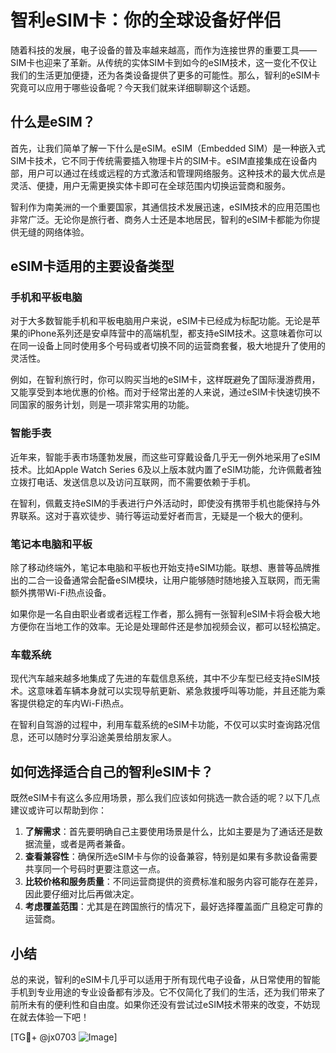 # 智利eSIM卡：你的全球设备好伴侣

随着科技的发展，电子设备的普及率越来越高，而作为连接世界的重要工具——SIM卡也迎来了革新。从传统的实体SIM卡到如今的eSIM技术，这一变化不仅让我们的生活更加便捷，还为各类设备提供了更多的可能性。那么，智利的eSIM卡究竟可以应用于哪些设备呢？今天我们就来详细聊聊这个话题。

## 什么是eSIM？

首先，让我们简单了解一下什么是eSIM。eSIM（Embedded SIM）是一种嵌入式SIM卡技术，它不同于传统需要插入物理卡片的SIM卡。eSIM直接集成在设备内部，用户可以通过在线或远程的方式激活和管理网络服务。这种技术的最大优点是灵活、便捷，用户无需更换实体卡即可在全球范围内切换运营商和服务。

智利作为南美洲的一个重要国家，其通信技术发展迅速，eSIM技术的应用范围也非常广泛。无论你是旅行者、商务人士还是本地居民，智利的eSIM卡都能为你提供无缝的网络体验。

## eSIM卡适用的主要设备类型

### 手机和平板电脑

对于大多数智能手机和平板电脑用户来说，eSIM卡已经成为标配功能。无论是苹果的iPhone系列还是安卓阵营中的高端机型，都支持eSIM技术。这意味着你可以在同一设备上同时使用多个号码或者切换不同的运营商套餐，极大地提升了使用的灵活性。

例如，在智利旅行时，你可以购买当地的eSIM卡，这样既避免了国际漫游费用，又能享受到本地优惠的价格。而对于经常出差的人来说，通过eSIM卡快速切换不同国家的服务计划，则是一项非常实用的功能。

### 智能手表

近年来，智能手表市场蓬勃发展，而这些可穿戴设备几乎无一例外地采用了eSIM技术。比如Apple Watch Series 6及以上版本就内置了eSIM功能，允许佩戴者独立拨打电话、发送信息以及访问互联网，而不需要依赖于手机。

在智利，佩戴支持eSIM的手表进行户外活动时，即使没有携带手机也能保持与外界联系。这对于喜欢徒步、骑行等运动爱好者而言，无疑是一个极大的便利。

### 笔记本电脑和平板

除了移动终端外，笔记本电脑和平板也开始支持eSIM功能。联想、惠普等品牌推出的二合一设备通常会配备eSIM模块，让用户能够随时随地接入互联网，而无需额外携带Wi-Fi热点设备。

如果你是一名自由职业者或者远程工作者，那么拥有一张智利eSIM卡将会极大地方便你在当地工作的效率。无论是处理邮件还是参加视频会议，都可以轻松搞定。

### 车载系统

现代汽车越来越多地集成了先进的车载信息系统，其中不少车型已经支持eSIM技术。这意味着车辆本身就可以实现导航更新、紧急救援呼叫等功能，并且还能为乘客提供稳定的车内Wi-Fi热点。

在智利自驾游的过程中，利用车载系统的eSIM卡功能，不仅可以实时查询路况信息，还可以随时分享沿途美景给朋友家人。

## 如何选择适合自己的智利eSIM卡？

既然eSIM卡有这么多应用场景，那么我们应该如何挑选一款合适的呢？以下几点建议或许可以帮助到你：

1. **了解需求**：首先要明确自己主要使用场景是什么，比如主要是为了通话还是数据流量，或者是两者兼备。
2. **查看兼容性**：确保所选eSIM卡与你的设备兼容，特别是如果有多款设备需要共享同一个号码时更要注意这一点。
3. **比较价格和服务质量**：不同运营商提供的资费标准和服务内容可能存在差异，因此要仔细对比后再做决定。
4. **考虑覆盖范围**：尤其是在跨国旅行的情况下，最好选择覆盖面广且稳定可靠的运营商。

## 小结

总的来说，智利的eSIM卡几乎可以适用于所有现代电子设备，从日常使用的智能手机到专业用途的专业设备都有涉及。它不仅简化了我们的生活，还为我们带来了前所未有的便利性和自由度。如果你还没有尝试过eSIM技术带来的改变，不妨现在就去体验一下吧！

[TG💪+ @jx0703 ![Image](https://github.com/user-attachments/assets/dbca1d08-cadb-493c-b0ec-ad6f7a83f270)]
